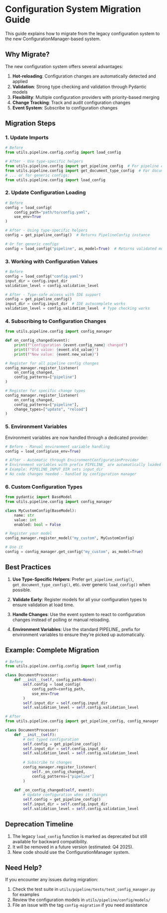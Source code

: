 # Configuration System Migration Guide

This guide explains how to migrate from the legacy configuration system to the new ConfigurationManager-based system.

## Why Migrate?

The new configuration system offers several advantages:

1. **Hot-reloading**: Configuration changes are automatically detected and applied
2. **Validation**: Strong type checking and validation through Pydantic models
3. **Flexibility**: Multiple configuration providers with priority-based merging
4. **Change Tracking**: Track and audit configuration changes
5. **Event System**: Subscribe to configuration changes

## Migration Steps

### 1. Update Imports

```python
# Before
from utils.pipeline.config.config import load_config

# After - Use type-specific helpers
from utils.pipeline.config import get_pipeline_config  # For pipeline config
from utils.pipeline.config import get_document_type_config  # For document type config
# ... or for generic configs:
from utils.pipeline.config import load_config
```

### 2. Update Configuration Loading

```python
# Before
config = load_config(
    config_path="path/to/config.yaml",
    use_env=True
)

# After - Using type-specific helpers
config = get_pipeline_config()  # Returns PipelineConfig instance

# Or for generic configs
config = load_config("pipeline", as_model=True)  # Returns validated model
```

### 3. Working with Configuration Values

```python
# Before
config = load_config("config.yaml")
input_dir = config.input_dir
validation_level = config.validation_level

# After - Type-safe access with IDE support
config = get_pipeline_config()
input_dir = config.input_dir  # IDE autocomplete works
validation_level = config.validation_level  # Type checking works
```

### 4. Subscribing to Configuration Changes

```python
from utils.pipeline.config import config_manager

def on_config_changed(event):
    print(f"Configuration {event.config_name} changed")
    print(f"Old value: {event.old_value}")
    print(f"New value: {event.new_value}")

# Register for all pipeline config changes
config_manager.register_listener(
    on_config_changed,
    config_patterns=["pipeline"]
)

# Register for specific change types
config_manager.register_listener(
    on_config_changed,
    config_patterns=["pipeline"],
    change_types=["update", "reload"]
)
```

### 5. Environment Variables

Environment variables are now handled through a dedicated provider:

```python
# Before - Manual environment variable handling
config = load_config(use_env=True)

# After - Automatic through EnvironmentConfigurationProvider
# Environment variables with prefix PIPELINE_ are automatically loaded
# Example: PIPELINE_INPUT_DIR sets input_dir
# No code changes needed - handled by configuration manager
```

### 6. Custom Configuration Types

```python
from pydantic import BaseModel
from utils.pipeline.config import config_manager

class MyCustomConfig(BaseModel):
    name: str
    value: int
    enabled: bool = False

# Register your model
config_manager.register_model("my_custom", MyCustomConfig)

# Use it
config = config_manager.get_config("my_custom", as_model=True)
```

## Best Practices

1. **Use Type-Specific Helpers**: Prefer `get_pipeline_config()`, `get_document_type_config()`, etc. over generic `load_config()` when possible.

2. **Validate Early**: Register models for all your configuration types to ensure validation at load time.

3. **Handle Changes**: Use the event system to react to configuration changes instead of polling or manual reloading.

4. **Environment Variables**: Use the standard PIPELINE_ prefix for environment variables to ensure they're picked up automatically.

## Example: Complete Migration

```python
# Before
from utils.pipeline.config.config import load_config

class DocumentProcessor:
    def __init__(self, config_path=None):
        self.config = load_config(
            config_path=config_path,
            use_env=True
        )
        self.input_dir = self.config.input_dir
        self.validation_level = self.config.validation_level

# After
from utils.pipeline.config import get_pipeline_config, config_manager

class DocumentProcessor:
    def __init__(self):
        # Get typed configuration
        self.config = get_pipeline_config()
        self.input_dir = self.config.input_dir
        self.validation_level = self.config.validation_level
        
        # Subscribe to changes
        config_manager.register_listener(
            self._on_config_changed,
            config_patterns=["pipeline"]
        )
    
    def _on_config_changed(self, event):
        # Update configuration when it changes
        self.config = get_pipeline_config()
        self.input_dir = self.config.input_dir
        self.validation_level = self.config.validation_level
```

## Deprecation Timeline

1. The legacy `load_config` function is marked as deprecated but still available for backward compatibility.
2. It will be removed in a future version (estimated: Q4 2025).
3. New code should use the ConfigurationManager system.

## Need Help?

If you encounter any issues during migration:

1. Check the test suite in `utils/pipeline/tests/test_config_manager.py` for examples
2. Review the configuration models in `utils/pipeline/config/models/`
3. File an issue with the tag `config-migration` if you need assistance
